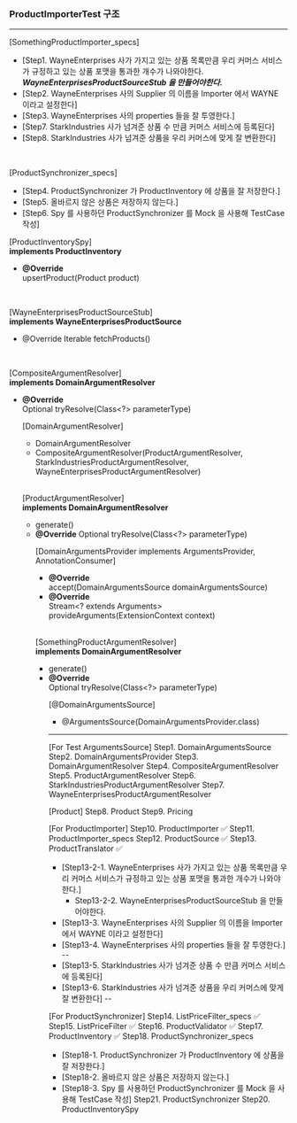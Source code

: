 
### ProductImporterTest 구조

---
[SomethingProductImporter_specs]     
* [Step1. WayneEnterprises 사가 가지고 있는 상품 목록만큼 우리 커머스 서비스가 규정하고 있는 상품 포맷을 통과한 개수가 나와야한다.    
  ***WayneEnterprisesProductSourceStub 을 만들어야한다.***
* [Step2. WayneEnterprises 사의 Supplier 의 이름을 Importer 에서 WAYNE 이라고 설정한다]
* [Step3. WayneEnterprises 사의 properties 들을 잘 투영한다.]
* [Step7. StarkIndustries 사가 넘겨준 상품 수 만큼 커머스 서비스에 등록된다]
* [Step8. StarkIndustries 사가 넘겨준 상품을 우리 커머스에 맞게 잘 변환한다]

<br/>

[ProductSynchronizer_specs]   
* [Step4. ProductSynchronizer 가 ProductInventory 에 상품을 잘 저장한다.]
* [Step5. 올바르지 않은 상품은 저장하지 않는다.]
* [Step6. Spy 를 사용하던 ProductSynchronizer 를 Mock 을 사용해 TestCase 작성]

[ProductInventorySpy]   
**implements ProductInventory**
* **@Override**    
  upsertProduct(Product product)

<br/>

[WayneEnterprisesProductSourceStub]    
**implements WayneEnterprisesProductSource**
* @Override
  Iterable<WayneEnterprisesProduct> fetchProducts()

<br/>

[CompositeArgumentResolver]     
**implements DomainArgumentResolver** 
* **@Override**     
  Optional<Object> tryResolve(Class<?> parameterType)

<br/>
   
[DomainArgumentResolver]   
* DomainArgumentResolver
* CompositeArgumentResolver(ProductArgumentResolver, StarkIndustriesProductArgumentResolver, WayneEnterprisesProductArgumentResolver)

<br/>

[ProductArgumentResolver]    
**implements DomainArgumentResolver**
* generate()
* **@Override**
  Optional<Object> tryResolve(Class<?> parameterType)

<br/>

[DomainArgumentsProvider implements ArgumentsProvider, AnnotationConsumer<DomainArgumentsSource>]     
* **@Override**    
  accept(DomainArgumentsSource domainArgumentsSource) 
* **@Override**    
  Stream<? extends Arguments> provideArguments(ExtensionContext context)

<br/>

[SomethingProductArgumentResolver]        
**implements DomainArgumentResolver**
* generate()
* **@Override**    
  Optional<Object> tryResolve(Class<?> parameterType)

<br/>

[@DomainArgumentsSource]
* @ArgumentsSource(DomainArgumentsProvider.class)


---

[For Test ArgumentsSource]
Step1. DomainArgumentsSource
Step2. DomainArgumentsProvider
Step3. DomainArgumentResolver
Step4. CompositeArgumentResolver
Step5. ProductArgumentResolver
Step6. StarkIndustriesProductArgumentResolver
Step7. WayneEnterprisesProductArgumentResolver

[Product]
Step8. Product
Step9. Pricing

[For ProductImporter]
Step10. ProductImporter ✅
Step11. ProductImporter_specs
Step12. ProductSource ✅
Step13. ProductTranslator ✅
* [Step13-2-1. WayneEnterprises 사가 가지고 있는 상품 목록만큼 우리 커머스 서비스가 규정하고 있는 상품 포맷을 통과한 개수가 나와야한다.]
  * Step13-2-2. WayneEnterprisesProductSourceStub 을 만들어야한다.
* [Step13-3. WayneEnterprises 사의 Supplier 의 이름을 Importer 에서 WAYNE 이라고 설정한다]
* [Step13-4. WayneEnterprises 사의 properties 들을 잘 투영한다.]
--
* [Step13-5. StarkIndustries 사가 넘겨준 상품 수 만큼 커머스 서비스에 등록된다]
* [Step13-6. StarkIndustries 사가 넘겨준 상품을 우리 커머스에 맞게 잘 변환한다]
--

[For ProductSynchronizer]
Step14. ListPriceFilter_specs ✅
Step15. ListPriceFilter ✅
Step16. ProductValidator ✅
Step17. ProductInventory ✅
Step18. ProductSynchronizer_specs
* [Step18-1. ProductSynchronizer 가 ProductInventory 에 상품을 잘 저장한다.]
* [Step18-2. 올바르지 않은 상품은 저장하지 않는다.]
* [Step18-3. Spy 를 사용하던 ProductSynchronizer 를 Mock 을 사용해 TestCase 작성]
Step21. ProductSynchronizer
Step20. ProductInventorySpy


